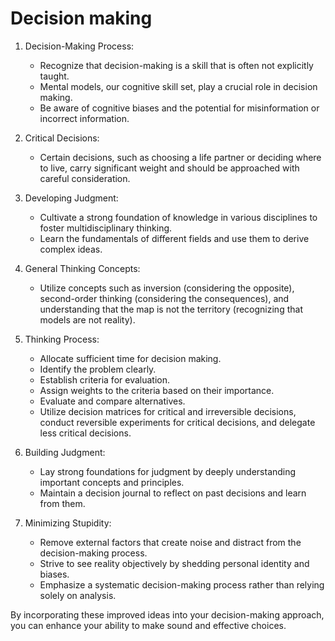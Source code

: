 # Decision making

1. Decision-Making Process:
   - Recognize that decision-making is a skill that is often not explicitly taught.
   - Mental models, our cognitive skill set, play a crucial role in decision making.
   - Be aware of cognitive biases and the potential for misinformation or incorrect information.

2. Critical Decisions:
   - Certain decisions, such as choosing a life partner or deciding where to live, carry significant weight and should be approached with careful consideration.

3. Developing Judgment:
   - Cultivate a strong foundation of knowledge in various disciplines to foster multidisciplinary thinking.
   - Learn the fundamentals of different fields and use them to derive complex ideas.

4. General Thinking Concepts:
   - Utilize concepts such as inversion (considering the opposite), second-order thinking (considering the consequences), and understanding that the map is not the territory (recognizing that models are not reality).

5. Thinking Process:
   - Allocate sufficient time for decision making.
   - Identify the problem clearly.
   - Establish criteria for evaluation.
   - Assign weights to the criteria based on their importance.
   - Evaluate and compare alternatives.
   - Utilize decision matrices for critical and irreversible decisions, conduct reversible experiments for critical decisions, and delegate less critical decisions.

6. Building Judgment:
   - Lay strong foundations for judgment by deeply understanding important concepts and principles.
   - Maintain a decision journal to reflect on past decisions and learn from them.

7. Minimizing Stupidity:
   - Remove external factors that create noise and distract from the decision-making process.
   - Strive to see reality objectively by shedding personal identity and biases.
   - Emphasize a systematic decision-making process rather than relying solely on analysis.

By incorporating these improved ideas into your decision-making approach, you can enhance your ability to make sound and effective choices.